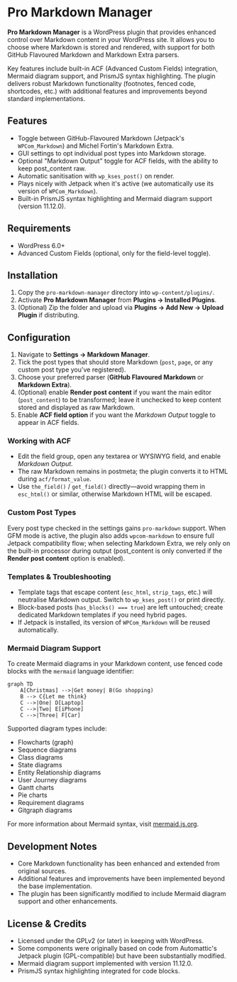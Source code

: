 # Pro Markdown Manager

**Pro Markdown Manager** is a WordPress plugin that provides enhanced control over Markdown content in your WordPress site. It allows you to choose where Markdown is stored and rendered, with support for both GitHub Flavoured Markdown and Markdown Extra parsers.

Key features include built-in ACF (Advanced Custom Fields) integration, Mermaid diagram support, and PrismJS syntax highlighting. The plugin delivers robust Markdown functionality (footnotes, fenced code, shortcodes, etc.) with additional features and improvements beyond standard implementations.

## Features
- Toggle between GitHub-Flavoured Markdown (Jetpack's `WPCom_Markdown`) and Michel Fortin's Markdown Extra.
- GUI settings to opt individual post types into Markdown storage.
- Optional "Markdown Output" toggle for ACF fields, with the ability to keep post_content raw.
- Automatic sanitisation with `wp_kses_post()` on render.
- Plays nicely with Jetpack when it's active (we automatically use its version of `WPCom_Markdown`).
- Built-in PrismJS syntax highlighting and Mermaid diagram support (version 11.12.0).

## Requirements
- WordPress 6.0+
- Advanced Custom Fields (optional, only for the field-level toggle).

## Installation
1. Copy the `pro-markdown-manager` directory into `wp-content/plugins/`.
2. Activate **Pro Markdown Manager** from **Plugins → Installed Plugins**.
3. (Optional) Zip the folder and upload via **Plugins → Add New → Upload Plugin** if distributing.

## Configuration
1. Navigate to **Settings → Markdown Manager**.
2. Tick the post types that should store Markdown (`post`, `page`, or any custom post type you've registered).
3. Choose your preferred parser (**GitHub Flavoured Markdown** or **Markdown Extra**).
4. (Optional) enable **Render post content** if you want the main editor (`post_content`) to be transformed; leave it unchecked to keep content stored and displayed as raw Markdown.
5. Enable **ACF field option** if you want the *Markdown Output* toggle to appear in ACF fields.

### Working with ACF
- Edit the field group, open any textarea or WYSIWYG field, and enable *Markdown Output*.
- The raw Markdown remains in postmeta; the plugin converts it to HTML during `acf/format_value`.
- Use `the_field()` / `get_field()` directly—avoid wrapping them in `esc_html()` or similar, otherwise Markdown HTML will be escaped.

### Custom Post Types
Every post type checked in the settings gains `pro-markdown` support. When GFM mode is active, the plugin also adds `wpcom-markdown` to ensure full Jetpack compatibility flow; when selecting Markdown Extra, we rely only on the built-in processor during output (post_content is only converted if the **Render post content** option is enabled).

### Templates & Troubleshooting
- Template tags that escape content (`esc_html`, `strip_tags`, etc.) will neutralise Markdown output. Switch to `wp_kses_post()` or print directly.
- Block-based posts (`has_blocks() === true`) are left untouched; create dedicated Markdown templates if you need hybrid pages.
- If Jetpack is installed, its version of `WPCom_Markdown` will be reused automatically.

### Mermaid Diagram Support
To create Mermaid diagrams in your Markdown content, use fenced code blocks with the `mermaid` language identifier:

```mermaid
graph TD
    A[Christmas] -->|Get money| B(Go shopping)
    B --> C{Let me think}
    C -->|One| D[Laptop]
    C -->|Two| E[iPhone]
    C -->|Three| F[Car]
```

Supported diagram types include:
- Flowcharts (graph)
- Sequence diagrams
- Class diagrams
- State diagrams
- Entity Relationship diagrams
- User Journey diagrams
- Gantt charts
- Pie charts
- Requirement diagrams
- Gitgraph diagrams

For more information about Mermaid syntax, visit [mermaid.js.org](https://mermaid.js.org/).

## Development Notes
- Core Markdown functionality has been enhanced and extended from original sources.
- Additional features and improvements have been implemented beyond the base implementation.
- The plugin has been significantly modified to include Mermaid diagram support and other enhancements.

## License & Credits
- Licensed under the GPLv2 (or later) in keeping with WordPress.
- Some components were originally based on code from Automattic's Jetpack plugin (GPL-compatible) but have been substantially modified.
- Mermaid diagram support implemented with version 11.12.0.
- PrismJS syntax highlighting integrated for code blocks.

